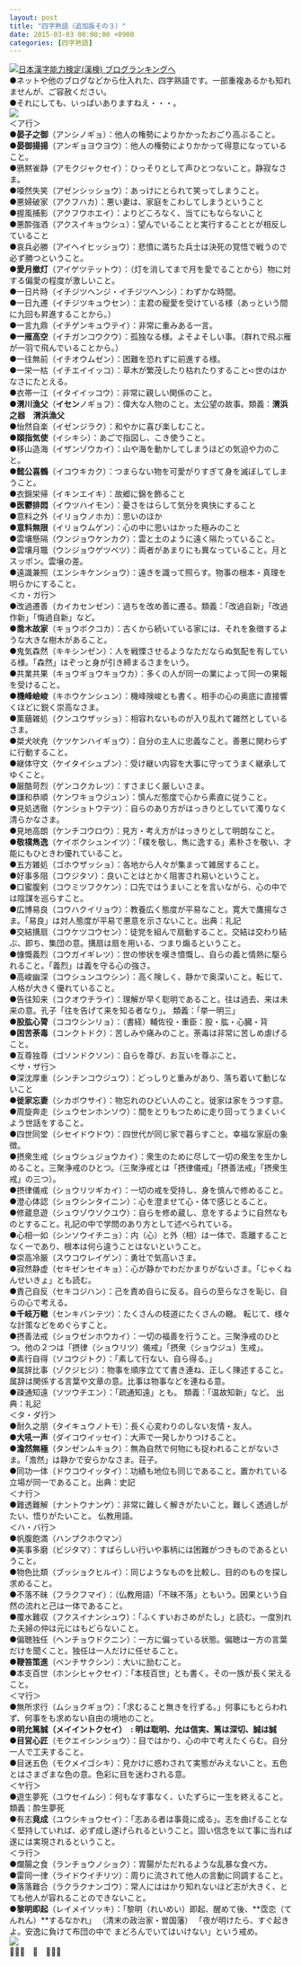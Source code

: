 ```yaml
---
layout: post
title: "四字熟語（追加版その３）"
date: 2015-03-03 00:00:00 +0900
categories: [四字熟語]
---
```


[![](/syuusyuu9701/assets/images/四字熟語（追加版その３）-br_c_3028_1.gif)](http://blog.with2.net/link.php?1659096:3028 "日本漢字能力検定(漢検) ブログランキングへ")[日本漢字能力検定(漢検) ブログランキングへ](http://blog.with2.net/link.php?1659096:3028)  
●ネットや他のブログなどから仕入れた、四字熟語です。一部重複あるかも知れませんが、ご容赦ください。  
●それにしても、いっぱいありますねえ・・・。  
![](/syuusyuu9701/assets/images/四字熟語（追加版その３）-2f8a8e2d68d03c71d2e8aa9e42ca8445.jpg)  
＜ア行＞  
●**晏子之御**（アンシノギョ）：他人の権勢によりかかったおごり高ぶること。  
●**晏御揚揚**（アンギョヨウヨウ）：他人の権勢によりかかって得意になっていること。  
●鴉黙雀静（アモクジャクセイ）：ひっそりとして声ひとつないこと。静寂なさま。  
●唖然失笑（アゼンシッショウ）：あっけにとられて笑ってしまうこと。  
●悪婦破家（アクフハカ）：悪い妻は、家庭をこわしてしまうということ  
●握風捕影（アクフウホエイ）：よりどころなく、当てにもならないこと  
●悪酔強酒（アクスイキョウシュ）：望んでいることと実行することとが相反していること  
●哀兵必勝（アイヘイヒッショウ）：悲憤に満ちた兵士は決死の覚悟で戦うので必ず勝つということ。  
●**愛月撤灯**（アイゲツテットウ）：（灯を消してまで月を愛でることから）物に対する偏愛の程度が激しいこと。  
●一日片時（イチジツヘンジ・イチジツヘンシ）：わずかな時間。  
●一日九遷（イチジツキュウセン）：主君の寵愛を受けている様（あっという間に九回も昇進することから。）  
●一言九鼎（イチゲンキュウテイ）：非常に重みある一言。  
●**一雁高空**（イチガンコウクウ）：孤独なる様。よそよそしい事。（群れで飛ぶ雁が一羽で飛んでいることから。）  
●一往無前（イチオウムゼン）：困難を恐れずに前進する様。  
●一栄一枯（イチエイイッコ）：草木が繁茂したり枯れたりすること➪世のはかなさにたとえる。  
●衣帯一江（イタイイッコウ）：非常に親しい関係のこと。  
●**渭川漁父**（**イセン**ノギョフ）：偉大な人物のこと。太公望の故事。類義：**渭浜之器　渭浜漁父**  
●怡然自楽（イゼンジラク）：和やかに喜び楽しむこと。  
●**頤指気使**（イシキシ）：あごで指図し、こき使うこと。  
●移山造海（イザンゾウカイ）：山や海を動かしてしまうほどの気迫や力のこと。  
●**懿公喜鶴**（イコウキカク）：つまらない物を可愛がりすぎて身を滅ぼしてしまうこと。  
●衣錦栄帰（イキンエイキ）：故郷に錦を飾ること  
●**医鬱排悶**（イウツハイモン）：憂さをはらして気分を爽快にすること  
●意料之外（イリョウノホカ）：思いのほか  
●**意料無限**（イリョウムゲン）：心の中に思いはかった極みのこと  
●雲壤懸隔（ウンジョウケンカク）：雲と土のように遠く隔たっていること。  
●雲壤月鼈（ウンジョウゲツベツ）：両者があまりにも異なっていること。月とスッポン。雲壌の差。  
●遠識兼照（エンシキケンショウ）：遠きを識って照らす。物事の根本・真理を明らかにすること。  
＜カ・ガ行＞  
●改過遷善（カイカセンゼン）：過ちを改め善に遷る。類義：「改過自新」「改過作新」「悔過自新」など。  
●**喬木故家**（キョウボクコカ）：古くから続いている家には、それを象徴するような大きな樹木があること。  
●鬼気森然（キキシンゼン）：人を戦慄させるようなただならぬ気配を有している様。「森然」はぞっと身が引き締まるさまをいう。  
●共業共果（キョウギョウキョウカ）：多くの人が同一の業によって同一の果報を受けること。  
●**機峰嶮峻**（キホウケンシュン）：機峰険峻とも書く。相手の心の奥底に直接響くほどに鋭く崇高なさま。  
●薫蕕雑処（クンユウザッショ）：相容れないものが入り乱れて雑然としているさま。   
●桀犬吠尭（ケツケンハイギョウ）：自分の主人に忠義なこと。善悪に関わらずに行動すること。  
●継体守文（ケイタイシュブン）：受け継い内容を大事に守ってうまく継承してゆくこと。   
●厳酷苛烈（ゲンコクカレツ）：すさまじく厳しいさま。  
●謙和恭順（ケンワキョウジュン）：慎んだ態度で心から素直に従うこと。  
●見処透徹（ケンショトウテツ）：自らのあり方がはっきりとしていて濁りなく清らかなさま。   
●見地高朗（ケンチコウロウ）：見方・考え方がはっきりとして明朗なこと。  
●**敬樸雋逸**（ケイボクシュンイツ）：「樸を敬し、雋に逸する」素朴さを敬い、才能にもひときわ優れていること。   
●五方雑処（ゴホウザッショ）：各地から人々が集まって雑居すること。  
●好事多阻（コウジタソ）：良いことはとかく阻害され易いということ。  
●口蜜腹剣（コウミツフクケン）：口先ではうまいことを言いながら、心の中では陰謀を巡らすこと。  
●広博易良（コウハクイリョウ）：教養広く態度が平易なこと。寛大で鷹揚なさま。「易良」は対人態度が平易で悪意を示さないこと。出典：礼記  
●交結搆扇（コウケツコウセン）：徒党を組んで扇動すること。交結は交わり結ぶ、即ち、集団の意。搆扇は扇を用いる、つまり煽るということ。  
●慷慨義烈（コウガイギレツ）：世の惨状を嘆き憤慨し、自らの義と情熱に駆られること。「義烈」は義を守る心の強さ。  
●高峻幽深（コウシュンユウシン）：高く険しく、静かで奥深いこと。転じて、人格が大きく優れていること。   
●告往知来（コクオウチライ）：理解が早く聡明であること。往は過去、来は未来の意。孔子「往を告げて来を知る者なり」。 類義：「挙一明三」  
●**股肱心膂**（ココウシンリョ）：（書経）輔佐役・重臣：股・肱・心臓・背  
●**困苦荼毒**（コンクトドク）：苦しみや痛みのこと。荼毒は非常に苦しめ虐げること。  
●互尊独尊（ゴソンドクソン）：自らを尊び、お互いを尊ぶこと。  
＜サ・ザ行＞  
●深沈厚重（シンチンコウジュウ）：どっしりと重みがあり、落ち着いて動じないこと  
●**徙家忘妻**（シカボウサイ）：物忘れのひどい人のこと。徙家は家をうつす意。  
●周旋奔走（シュウセンホンソウ）：間をとりもつために走り回ってうまくいくよう世話をすること。  
●四世同堂（シセイドウドウ）：四世代が同じ家で暮らすこと。幸福な家庭の象徴。  
●摂衆生戒（ショウシュジョウカイ）：衆生のために尽して一切の衆生を生かしめること。三聚浄戒のひとつ。（三聚浄戒とは「摂律儀戒」「摂善法戒」「摂衆生戒」の三つ）。  
●摂律儀戒（ショウリツギカイ）：一切の戒を受持し、身を慎んで修めること。  
●澄心体認（ショウシンタイニン）：心を澄ませて心・体で感じとること。  
●修蔵息遊（シュウゾウソクユウ）：自らを修め蔵し、息をするように自然なものとすること。礼記の中で学問のあり方として述べられている。  
●心相一如（シンソウイチニョ）：内（心）と外（相）は一体で、乖離することなく一であり、根本は何ら違うことはないということ。  
●崇高冷厳（スウコウレイゲン）：勇壮で気高いさま。  
●寂然静虚（セキゼンセイキョ）：心が静かでわだかまりがないさま。「じゃくねんせいきょ」とも読む。  
●責己自反（セキコジハン）：己を責め自らに反る。自らの至らなさを恥じ、自らの心で考える。   
●**千岐万轍**（センキバンテツ）：たくさんの枝道にたくさんの轍。 転じて、様々な計策などをめぐらすこと。   
●摂善法戒（ショウゼンホウカイ）：一切の福善を行うこと。三聚浄戒のひとつ。他の２つは「摂律（ショウリツ）儀戒」「摂衆（ショウジュ）生戒」。  
●素行自得（ソコウジトク）：「素して行ない、自ら得る。」   
●属辞比事（ゾクジヒジ）：物事を順序立てて書き連ね、正しく陳述すること。属辞は関係する言葉や文章の意。比事は物事などを連ねる意。   
●疎通知遠（ソツウチエン）：「疏通知遠」とも。 類義：「温故知新」など。 出典：礼記  
＜タ・ダ行＞  
●耐久之朋（タイキュウノトモ）：長く心変わりのしない友情・友人。  
●**大吼一声**（ダイコウイッセイ）：大声で一発しかりつけること。  
●**澹然無極**（タンゼンムキョク）：無為自然で何物にも捉われることがないさま。「澹然」は静かで安らかなさま。荘子。  
●同功一体（ドウコウイッタイ）：功績も地位も同じであること。置かれている立場が同一であること。出典：史記  
＜ナ行＞  
●難透難解（ナントウナンゲ）：非常に難しく解きがたいこと。難しく透過しがたい、悟りがたいこと。 仏教用語。   
＜ハ・バ行＞  
●帆腹飽満（ハンプクホウマン）  
●美事多磨（ビジタマ）：すばらしい行いや事柄には困難がつきものであるということ。  
●物色比類（ブッショクヒルイ）：同じようなものを比較し、目的のものを探し求めること。  
●不落不昧（フラクフマイ）：（仏教用語）「不昧不落」ともいう。因果という自然の流れと己は一体であること。   
●覆水難収（フクスイナンシュウ）：「ふくすいおさめがたし」と読む。一度別れた夫婦の仲は元にはもどらないこと。   
●偏聴独任（ヘンチョウドクニン）：一方に偏っている状態。偏聴は一方の言葉だけを聞くこと。独任は一人だけに任せること。  
●**鞭笞策進**（ベンチサクシン）：大いに励むこと。  
●本支百世（ホンシヒャクセイ）：「本枝百世」とも書く。その一族が長く栄えること。  
＜マ行＞  
●無所求行（ムショクギョウ）：「求むること無きを行ずる。」何事にもとらわれず、何事をも求めない自由の境地のこと。  
●**明允篤誠（メイイントクセイ）　: 明は聡明、允は信実、篤は深切、誠は誠**  
●**目営心匠**（モクエイシンショウ）：目ではかり、心の中で考えたくらむ。自分一人で工夫すること。  
●目迷五色（モクメイゴシキ）：見かけに惑わされて実態がみえないこと。五色とはさまざまな色の意。色彩に目を迷わされる意。  
＜ヤ行＞  
●遊生夢死（ユウセイムシ）：何もなす事なく、いたずらに一生を終えること。類義：酔生夢死  
●有志**竟成**（ユウシキョウセイ）：「志ある者は事竟に成る」。志を曲げることなく堅持していれば、必ず成し遂げられるということ。固い信念を以て事に当れば遂には実現されるということ。   
＜ラ行＞  
●爛腸之食（ランチョウノショク）：胃腸がただれるような乱暴な食べ方。  
●雷同一律（ライドウイチリツ）：周りに流されて他人の言動に同調すること。  
●落落難合（ラクラクナンゴウ）：常人にははかり知れないほど志が大きく、とても他人が容れることのできないこと。  
●**黎明即起**（レイメイソッキ）：「黎明（れいめい）即起、醒めて後、**霑恋（てんれん）**するなかれ」 （清末の政治家・曽国藩） 「夜が明けたら、すぐ起きよ。安逸に負けて布団の中で まどろんでいてはいけない」という戒め。  
![](/syuusyuu9701/assets/images/四字熟語（追加版その３）-201464b6ad6fcb19ee45be3616f90bab.jpg)  
👋👋👋　🐑　👋👋👋  
  